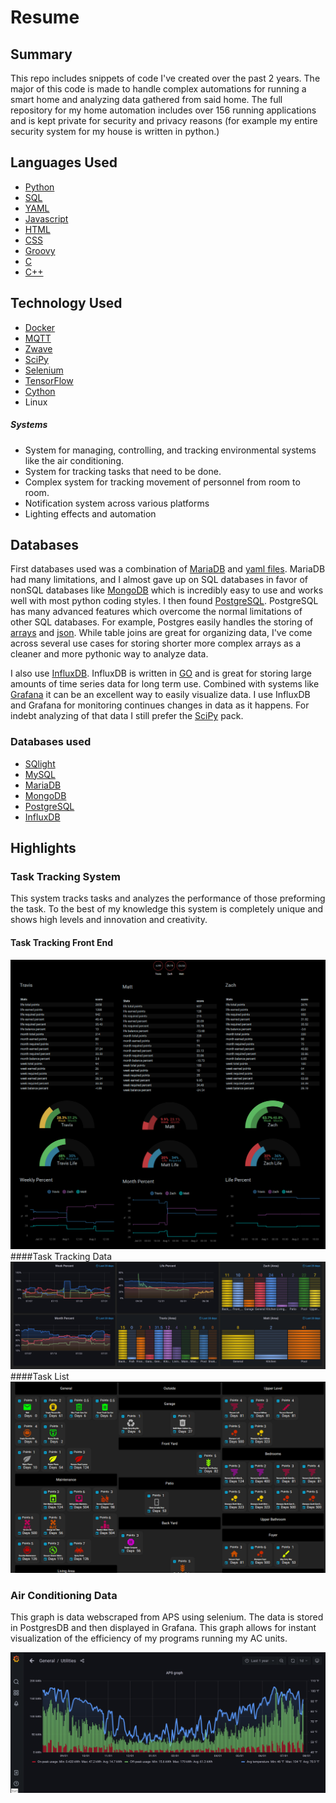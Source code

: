 # Resume
## Summary

This repo includes snippets of code I've created over the past 2 years. The major of this code is made to handle complex automations for running a smart home and 
analyzing data gathered from said home. The full repository for my home automation includes over 156 running applications and is kept private for security and privacy reasons (for example my entire security system for my house is written in python.)


## Languages Used
 + [Python](https://docs.python.org/ "Python Docs")
 + [SQL](https://en.wikipedia.org/wiki/SQL "SQL wiki")
 + [YAML](https://en.wikipedia.org/wiki/YAML "YAML wiki")  
 + [Javascript](https://devdocs.io/javascript/ "Javascript Devdocs") 
 + [HTML](https://en.wikipedia.org/wiki/HTML "HTML wiki")
 + [CSS](https://en.wikipedia.org/wiki/Cascading_Style_Sheets "CSS wiki")
 + [Groovy](http://www.groovy-lang.org/ "Groovy") 
 + [C](https://devdocs.io/c/ "C Devdocs") 
 + [C++](https://devdocs.io/cpp/ "C++ Devdocs") 

## Technology Used
 + [Docker](https://www.docker.com/ "Docker")
 + [MQTT](https://mqtt.org/ "MQTT")
 + [Zwave](https://en.wikipedia.org/wiki/Z-Wave "Zwave")
 + [SciPy](https://www.scipy.org/ "SciPy Pack")
 + [Selenium](https://www.selenium.dev/ "Selenium Docs")
 + [TensorFlow](https://www.tensorflow.org/ "Tensorflow")
 + [Cython](https://docs.cython.org/en/latest/ "Cython")
 + Linux



##### Systems
+ System for managing, controlling, and tracking environmental systems like the air conditioning.
+ System for tracking tasks that need to be done.
+ Complex system for tracking movement of personnel from room to room.
+ Notification system across various platforms
+ Lighting effects and automation 


## Databases

First databases used was a combination of [MariaDB](https://mariadb.org/ "MariaDB") and [yaml files](https://pypi.org/project/PyYAML/ "YAML Package"). MariaDB had many limitations,  and I almost gave up on SQL databases in favor of nonSQL databases like [MongoDB](https://www.mongodb.com/ "MongoDB") which is incredibly easy to use and works well with most python coding styles. I then found [PostgreSQL](https://www.postgresql.org/ "PostgreSQL"). PostgreSQL has many advanced features which overcome the normal limitations of other SQL databases. For example, Postgres easily handles the storing of [arrays](https://www.postgresql.org/docs/13/arrays.html "Array Data Type") and [json](https://www.postgresql.org/docs/13/datatype-json.html "JSON Data Type"). While table joins are great for organizing data, I've come across several use cases for storing shorter more complex arrays as a cleaner and more pythonic way to analyze data.

I also use [InfluxDB](https://www.influxdata.com/ "InfluxDB"). InfluxDB is written in [GO](https://golang.org/) and is great for storing large amounts of time series data for long term use. Combined with systems like [Grafana](https://grafana.com/) it can be an excellent way to easily visualize data. I use InfluxDB and Grafana for monitoring continues changes in data as it happens. For indebt analyzing of that data I still prefer the [SciPy](https://www.scipy.org/ "SciPy Pack") pack.

### Databases used
+ [SQlight](https://sqlite.org/index.html "SQlight")
+ [MySQL](https://www.mysql.com/ "MySQL")
+ [MariaDB](https://mariadb.org/ "MariaDB")
+ [MongoDB](https://www.mongodb.com/ "MongoDB")
+ [PostgreSQL](https://www.postgresql.org/ "PostgreSQL")
+ [InfluxDB](https://www.influxdata.com/ "InfluxDB")



## Highlights

### Task Tracking System


This system tracks tasks and analyzes the performance of those preforming the task. To the best of my knowledge this system is completely unique and shows high levels and innovation and creativity.



#### Task Tracking Front End
![Task Front End](https://github.com/Travis-Prall/resume/blob/main/pics/chore_front_end.png "Task Front End")
####Task Tracking Data
![Chore Data Graph](https://github.com/Travis-Prall/resume/blob/main/pics/chore_data.png "Chore Data")
####Task List
![Task List](https://github.com/Travis-Prall/resume/blob/main/pics/chore_list.png "Task List")


### Air Conditioning Data


This graph is data webscraped from APS using selenium. The data is stored in PostgresDB and then displayed in Grafana. This graph allows for instant visualization of the efficiency of my programs running my AC units.


![Grafana](https://github.com/Travis-Prall/resume/blob/main/pics/grafana_ac_data.png "Grafana AC Graph")
